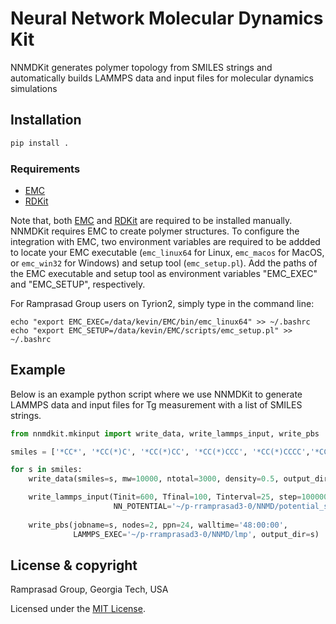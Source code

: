 # Neural Network Molecular Dynamics Kit

NNMDKit generates polymer topology from SMILES strings and automatically builds LAMMPS data and input files for molecular dynamics simulations

## Installation

```bash
pip install .
```

### Requirements
* [EMC](http://montecarlo.sourceforge.net/emc/Welcome.html)
* [RDKit](https://www.rdkit.org/)

Note that, both [EMC](http://montecarlo.sourceforge.net/emc/Welcome.html) and [RDKit](https://www.rdkit.org/) are required to be installed manually.
NNMDKit requires EMC to create polymer structures. To configure the integration with EMC, two environment variables are required to be addded to locate 
your EMC executable (`emc_linux64` for Linux, `emc_macos` for MacOS, or `emc_win32` for Windows) and setup tool (`emc_setup.pl`). Add the paths of the 
EMC executable and setup tool as environment variables "EMC_EXEC" and "EMC_SETUP", respectively.

For Ramprasad Group users on Tyrion2, simply type in the command line:

```
echo "export EMC_EXEC=/data/kevin/EMC/bin/emc_linux64" >> ~/.bashrc
echo "export EMC_SETUP=/data/kevin/EMC/scripts/emc_setup.pl" >> ~/.bashrc
```

## Example
Below is an example python script where we use NNMDKit to generate LAMMPS data and input files for Tg measurement with a list of SMILES strings.
```python
from nnmdkit.mkinput import write_data, write_lammps_input, write_pbs

smiles = ['*CC*', '*CC(*)C', '*CC(*)CC', '*CC(*)CCC', '*CC(*)CCCC','*CC(*)c1ccccc1']

for s in smiles:
    write_data(smiles=s, mw=10000, ntotal=3000, density=0.5, output_dir=s)

    write_lammps_input(Tinit=600, Tfinal=100, Tinterval=25, step=1000000, 
                       NN_POTENTIAL='~/p-rramprasad3-0/NNMD/potential_saved', output_dir=s)
                       
    write_pbs(jobname=s, nodes=2, ppn=24, walltime='48:00:00',
              LAMMPS_EXEC='~/p-rramprasad3-0/NNMD/lmp', output_dir=s)
```

## License & copyright
Ramprasad Group, Georgia Tech, USA

Licensed under the [MIT License](LICENSE). 